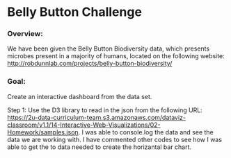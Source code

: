 # Belly Button Challenge

### Overview:
We have been given the Belly Button Biodiversity data, which presents microbes present in a majority of humans, located on the following website:
http://robdunnlab.com/projects/belly-button-biodiversity/

### Goal:
Create an interactive dashboard from the data set.

Step 1: Use the D3 library to read in the json from the following URL: https://2u-data-curriculum-team.s3.amazonaws.com/dataviz-classroom/v1.1/14-Interactive-Web-Visualizations/02-Homework/samples.json. I was able to console.log the data and see the data we are working with. I have commented other codes to see how I was able to get the to data needed to create the horizantal bar chart. 


